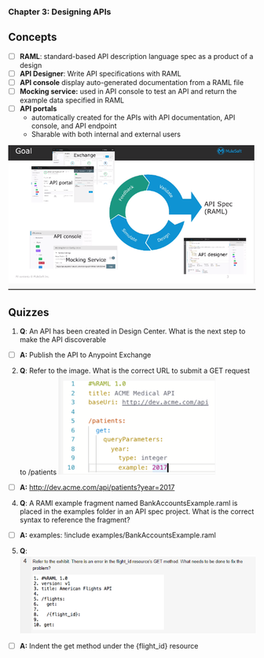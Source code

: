 ### Chapter 3: Designing APIs
## Concepts
- [ ] **RAML**: standard-based API description language spec as a product of a design 
- [ ] **API Designer**: Write API specifications with RAML
- [ ] **API console** display auto-generated documentation from a RAML file
- [ ] **Mocking service:** used in API console to test an API and return the example data specified in RAML 
- [ ] **API portals**
  * automatically created for the APIs with API documentation, API console, and API endpoint
  * Sharable with both internal and external users

![](https://github.com/kraynguyen1/LearningMulesoft/blob/main/Week2/Screenshot%202021-07-16%20131253.png)

## Quizzes
1. **Q**: An API has been created in Design Center. What is the next step to make the API discoverable
- [ ] **A:** Publish the API to Anypoint Exchange
2. **Q**: Refer to the image. What is the correct URL to submit a GET request to /patients
![](https://github.com/kraynguyen1/LearningMulesoft/blob/main/Week2/Screenshot%202021-07-16%20131915.png)
- [ ] **A:** http://dev.acme.com/api/patients?year=2017
4. **Q**: A RAMl example fragment named BankAccountsExample.raml is placed in the examples folder in an API spec project. What is the correct syntax to reference the fragment?
- [ ] **A:** examples: !include examples/BankAccountsExample.raml
5. **Q**: 
![](https://github.com/kraynguyen1/LearningMulesoft/blob/main/Week2/Screenshot%202021-07-16%20132326.png)
- [ ] **A:** Indent the get method under the {flight_id} resource





